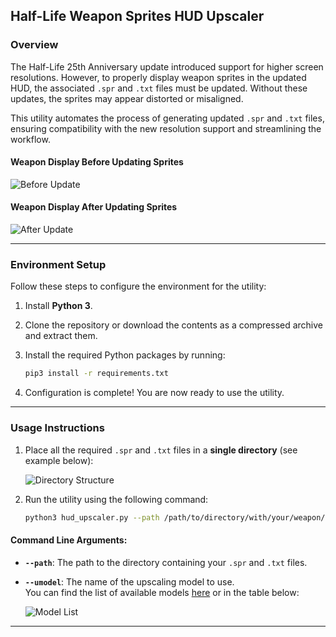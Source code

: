 ## Half-Life Weapon Sprites HUD Upscaler 

### Overview

The Half-Life 25th Anniversary update introduced support for higher screen resolutions. However, to properly display weapon sprites in the updated HUD, the associated `.spr` and `.txt` files must be updated. Without these updates, the sprites may appear distorted or misaligned.

This utility automates the process of generating updated `.spr` and `.txt` files, ensuring compatibility with the new resolution support and streamlining the workflow.

#### Weapon Display Before Updating Sprites

![Before Update](https://github.com/user-attachments/assets/b6e0a7e4-c97e-4a2d-82e2-855199d7deb4)

#### Weapon Display After Updating Sprites

![After Update](https://github.com/user-attachments/assets/d2a4cd4a-1d05-411f-bcf1-99a85c8c2971)

---

### Environment Setup

Follow these steps to configure the environment for the utility:

1. Install **Python 3**.
2. Clone the repository or download the contents as a compressed archive and extract them.
3. Install the required Python packages by running:

   ```bash
   pip3 install -r requirements.txt
   ```

4. Configuration is complete! You are now ready to use the utility.

---

### Usage Instructions

1. Place all the required `.spr` and `.txt` files in a **single directory** (see example below):

   ![Directory Structure](https://github.com/user-attachments/assets/736e3b68-8263-4fa8-80db-0803cf9b9305)

2. Run the utility using the following command:

   ```bash
   python3 hud_upscaler.py --path /path/to/directory/with/your/weapon/sprites --umodel edsr-base
   ```

#### Command Line Arguments:

- **`--path`**: The path to the directory containing your `.spr` and `.txt` files.
- **`--umodel`**: The name of the upscaling model to use.  
  You can find the list of available models [here](https://pypi.org/project/super-image/) or in the table below:

   ![Model List](https://github.com/user-attachments/assets/1d7f80ae-0e2c-44fc-ad7d-9359193497b3)

---
